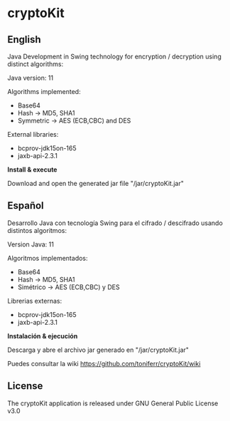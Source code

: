 # cryptoKit 

## English

Java Development in Swing technology for encryption / decryption using distinct algorithms:

Java version: 11

Algorithms implemented:

- Base64
- Hash -> MD5, SHA1
- Symmetric -> AES (ECB,CBC) and DES

External libraries: 
- bcprov-jdk15on-165
- jaxb-api-2.3.1

**Install & execute**

Download and open the generated jar file "/jar/cryptoKit.jar"

## Español

Desarrollo Java con tecnología Swing para el cifrado / descifrado usando distintos algoritmos:

Version Java: 11

Algoritmos implementados:

- Base64
- Hash -> MD5, SHA1
- Simétrico -> AES (ECB,CBC) y DES

Librerias externas: 
- bcprov-jdk15on-165
- jaxb-api-2.3.1

**Instalación & ejecución**

Descarga y abre el archivo jar generado en "/jar/cryptoKit.jar"

Puedes consultar la wiki https://github.com/toniferr/cryptoKit/wiki

## License
The cryptoKit application is released under GNU General Public License v3.0
